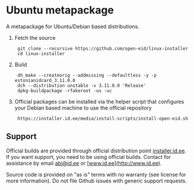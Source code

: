 Ubuntu metapackage
==================

A metapackage for Ubuntu/Debian based distributions.

1. Fetch the source

        git clone --recursive https://github.com/open-eid/linux-installer
        cd linux-installer

2. Build

        dh_make --createorig --addmissing --defaultless -y -p estonianidcard_3.11.0.0
        dch --distribution unstable -v 3.11.0.0 'Release'
        dpkg-buildpackage -rfakeroot -us -uc

3. Official packages can be installed via the helper script that configures your Debian based machine to use the official repository

        https://installer.id.ee/media/install-scripts/install-open-eid.sh

## Support
Official builds are provided through official distribution point [installer.id.ee](https://installer.id.ee). If you want support, you need to be using official builds. Contact for assistance by email [abi@id.ee](mailto:abi@id.ee) or [www.id.ee](http://www.id.ee).

Source code is provided on "as is" terms with no warranty (see license for more information). Do not file Github issues with generic support requests.
